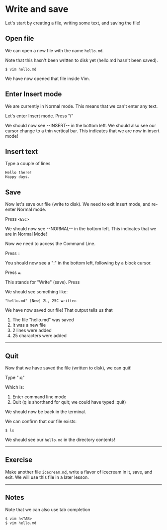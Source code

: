 # Write and save

Let's start by creating a file, writing some text, and saving the file!


## Open file
We can open a new file with the name `hello.md`.

Note that this hasn't been written to disk yet (hello.md hasn't been saved).

```
$ vim hello.md
```

We have now opened that file inside Vim.


## Enter Insert mode
We are currently in Normal mode.
This means that we can't enter any text.

Let's enter Insert mode.
Press "i"

We should now see --INSERT-- in the bottom left.
We should also see our cursor change to a thin vertical bar.
This indicates that we are now in insert mode!


## Insert text
Type a couple of lines

```
Hello there!
Happy days.
```

## Save
Now let's save our file (write to disk).
We need to exit Insert mode, and re-enter Normal mode.

Press `<ESC>`

We should now see --NORMAL-- in the bottom left.
This indicates that we are in Normal Mode!

Now we need to access the Command Line.

Press `:`

You should now see a ":" in the bottom left, following by a block cursor.

Press `w`.

This stands for "Write" (save).
Press <CR>

We should see something like:
```
"hello.md" [New] 2L, 25C written
```

We have now saved our file!
That output tells us that
1. The file "hello.md" was saved
2. It was a new file
3. 2 lines were added
4. 25 characters were added

---
## Quit
Now that we have saved the file (written to disk), we can quit!

Type ":q"

Which is:
1. Enter command line mode
2. Quit (q is shorthand for quit; we could have typed :quit)

We should now be back in the terminal.

We can confirm that our file exists:
```
$ ls
```

We should see our `hello.md` in the directory contents!

---
## Exercise
Make another file `icecream.md`, write a flavor of icecream in it, save, and
exit.
We will use this file in a later lesson.

--------------------------------------------------------------------------------
## Notes
Note that we can also use tab completion
```
$ vim h<TAB>
$ vim hello.md
```
